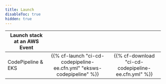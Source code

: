```yaml
---
title: Launch
disableToc: true
hidden: true
---
```

| Launch stack at an AWS Event |  |  |
| ------ |:------:|:--------:|
| CodePipeline & EKS |  {{% cf-launch "ci-cd-codepipeline-ee.cfn.yml" "eksws-codepipeline" %}} | {{% cf-download "ci-cd-codepipeline-ee.cfn.yml" %}}  |
